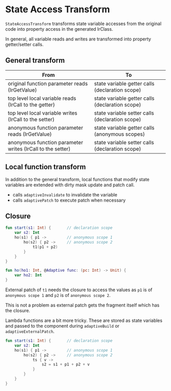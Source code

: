 # State Access Transform

`StateAccessTransform` transforms state variable accesses from the original code into property
access in the generated IrClass.

In general, all variable reads and writes are transformed into property getter/setter calls.

## General transform

| From                                                       | To                                              |
|------------------------------------------------------------|-------------------------------------------------|
| original function parameter reads (IrGetValue)             | state variable getter calls (declaration scope) |
| top level local variable reads (IrCall to the getter)      | state variable getter calls (declaration scope) |
| top level local variable writes (IrCall to the setter)     | state variable setter calls (declaration scope) |
| anonymous function parameter reads (IrGetValue)            | state variable getter calls (anonymous scopes)  |
| anonymous function parameter writes (IrCall to the setter) | state variable setter calls (declaration scope) |

## Local function transform

In addition to the general transform, local functions that modify state variables
are extended with dirty mask update and patch call.

- calls `adaptiveInvalidate` to invalidate the variable
- calls `adaptivePatch` to execute patch when necessary

## Closure

```kotlin
fun start(s1: Int) {       // declaration scope
    var s2: Int
    ho(s1) { p1 ->         // anonymous scope 1
        ho(s2) { p2 ->     // anonymous scope 2
            t1(p1 + p2)
        }
    }
}

fun ho(ho1: Int, @Adaptive func: (pc: Int) -> Unit) {
    var ho2: Int
}
```

External patch of `t1` needs the closure to access the values as `p1` is of `anonymous scope 1` and `p2` is 
of `anonymous scope 2`.

This is not a problem as external patch gets the fragment itself which has the closure.

Lambda functions are a bit more tricky. These are stored as state variables and passed to the component during
`adaptiveBuild` or `adaptiveExternalPatch`. 

```kotlin
fun start(s1: Int) {       // declaration scope
    var s2: Int
    ho(s1) { p1 ->         // anonymous scope 1
        ho(s2) { p2 ->     // anonymous scope 2
            ts { v ->
                s2 = s1 + p1 + p2 + v
            }
        }
    }
}
```



